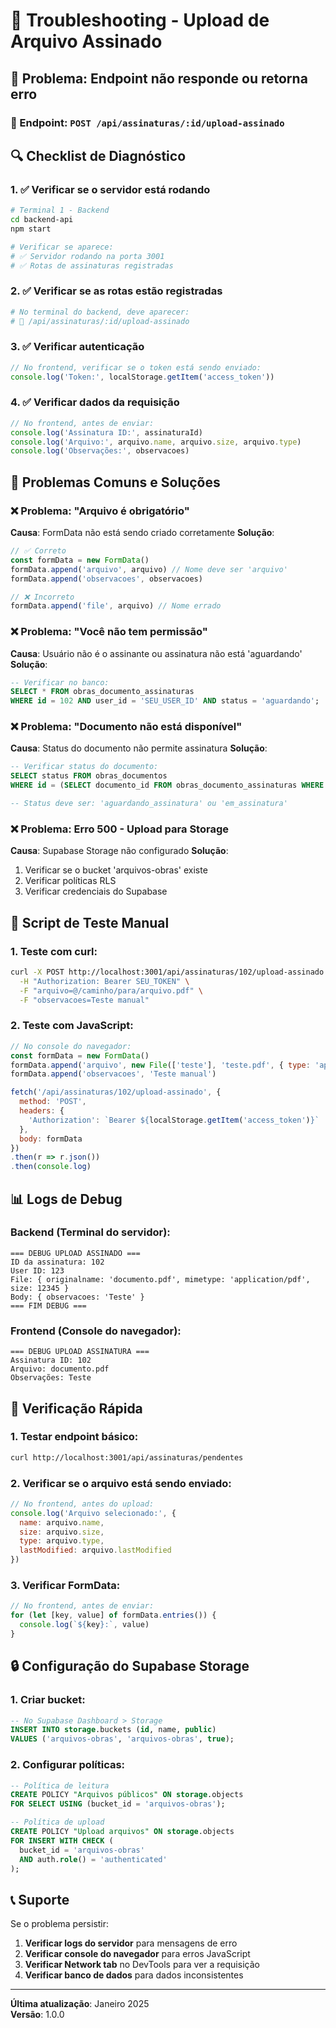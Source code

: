 # 🔧 Troubleshooting - Upload de Arquivo Assinado

## 🚨 Problema: Endpoint não responde ou retorna erro

### 📍 Endpoint: `POST /api/assinaturas/:id/upload-assinado`

## 🔍 Checklist de Diagnóstico

### 1. ✅ Verificar se o servidor está rodando
```bash
# Terminal 1 - Backend
cd backend-api
npm start

# Verificar se aparece:
# ✅ Servidor rodando na porta 3001
# ✅ Rotas de assinaturas registradas
```

### 2. ✅ Verificar se as rotas estão registradas
```bash
# No terminal do backend, deve aparecer:
# 📍 /api/assinaturas/:id/upload-assinado
```

### 3. ✅ Verificar autenticação
```javascript
// No frontend, verificar se o token está sendo enviado:
console.log('Token:', localStorage.getItem('access_token'))
```

### 4. ✅ Verificar dados da requisição
```javascript
// No frontend, antes de enviar:
console.log('Assinatura ID:', assinaturaId)
console.log('Arquivo:', arquivo.name, arquivo.size, arquivo.type)
console.log('Observações:', observacoes)
```

## 🐛 Problemas Comuns e Soluções

### ❌ Problema: "Arquivo é obrigatório"
**Causa**: FormData não está sendo criado corretamente
**Solução**:
```javascript
// ✅ Correto
const formData = new FormData()
formData.append('arquivo', arquivo) // Nome deve ser 'arquivo'
formData.append('observacoes', observacoes)

// ❌ Incorreto
formData.append('file', arquivo) // Nome errado
```

### ❌ Problema: "Você não tem permissão"
**Causa**: Usuário não é o assinante ou assinatura não está 'aguardando'
**Solução**:
```sql
-- Verificar no banco:
SELECT * FROM obras_documento_assinaturas 
WHERE id = 102 AND user_id = 'SEU_USER_ID' AND status = 'aguardando';
```

### ❌ Problema: "Documento não está disponível"
**Causa**: Status do documento não permite assinatura
**Solução**:
```sql
-- Verificar status do documento:
SELECT status FROM obras_documentos 
WHERE id = (SELECT documento_id FROM obras_documento_assinaturas WHERE id = 102);

-- Status deve ser: 'aguardando_assinatura' ou 'em_assinatura'
```

### ❌ Problema: Erro 500 - Upload para Storage
**Causa**: Supabase Storage não configurado
**Solução**:
1. Verificar se o bucket 'arquivos-obras' existe
2. Verificar políticas RLS
3. Verificar credenciais do Supabase

## 🔧 Script de Teste Manual

### 1. Teste com curl:
```bash
curl -X POST http://localhost:3001/api/assinaturas/102/upload-assinado \
  -H "Authorization: Bearer SEU_TOKEN" \
  -F "arquivo=@/caminho/para/arquivo.pdf" \
  -F "observacoes=Teste manual"
```

### 2. Teste com JavaScript:
```javascript
// No console do navegador:
const formData = new FormData()
formData.append('arquivo', new File(['teste'], 'teste.pdf', { type: 'application/pdf' }))
formData.append('observacoes', 'Teste manual')

fetch('/api/assinaturas/102/upload-assinado', {
  method: 'POST',
  headers: {
    'Authorization': `Bearer ${localStorage.getItem('access_token')}`
  },
  body: formData
})
.then(r => r.json())
.then(console.log)
```

## 📊 Logs de Debug

### Backend (Terminal do servidor):
```
=== DEBUG UPLOAD ASSINADO ===
ID da assinatura: 102
User ID: 123
File: { originalname: 'documento.pdf', mimetype: 'application/pdf', size: 12345 }
Body: { observacoes: 'Teste' }
=== FIM DEBUG ===
```

### Frontend (Console do navegador):
```
=== DEBUG UPLOAD ASSINATURA ===
Assinatura ID: 102
Arquivo: documento.pdf
Observações: Teste
```

## 🚀 Verificação Rápida

### 1. Testar endpoint básico:
```bash
curl http://localhost:3001/api/assinaturas/pendentes
```

### 2. Verificar se o arquivo está sendo enviado:
```javascript
// No frontend, antes do upload:
console.log('Arquivo selecionado:', {
  name: arquivo.name,
  size: arquivo.size,
  type: arquivo.type,
  lastModified: arquivo.lastModified
})
```

### 3. Verificar FormData:
```javascript
// No frontend, antes de enviar:
for (let [key, value] of formData.entries()) {
  console.log(`${key}:`, value)
}
```

## 🔒 Configuração do Supabase Storage

### 1. Criar bucket:
```sql
-- No Supabase Dashboard > Storage
INSERT INTO storage.buckets (id, name, public)
VALUES ('arquivos-obras', 'arquivos-obras', true);
```

### 2. Configurar políticas:
```sql
-- Política de leitura
CREATE POLICY "Arquivos públicos" ON storage.objects
FOR SELECT USING (bucket_id = 'arquivos-obras');

-- Política de upload
CREATE POLICY "Upload arquivos" ON storage.objects
FOR INSERT WITH CHECK (
  bucket_id = 'arquivos-obras' 
  AND auth.role() = 'authenticated'
);
```

## 📞 Suporte

Se o problema persistir:

1. **Verificar logs do servidor** para mensagens de erro
2. **Verificar console do navegador** para erros JavaScript
3. **Verificar Network tab** no DevTools para ver a requisição
4. **Verificar banco de dados** para dados inconsistentes

---

**Última atualização**: Janeiro 2025  
**Versão**: 1.0.0

